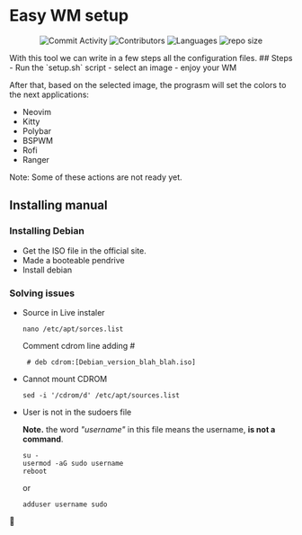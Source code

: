 # Easy WM setup
<div align="center">

![Commit Activity](https://img.shields.io/github/commit-activity/w/juampam/bspwm-config?style=for-the-badge)
![Contributors](https://img.shields.io/github/contributors/juampam/bspwm-config?style=for-the-badge)
![Languages](https://img.shields.io/badge/Languages-Rust-orange?style=for-the-badge)
![repo size](https://img.shields.io/github/repo-size/juampam/bspwm-config?style=for-the-badge)

</div>     
With this tool we can write in a few steps all the configuration files.
## Steps
- Run the `setup.sh` script
- select an image
- enjoy your WM

After that, based on the selected image, the prograsm will set the colors to the next applications:
- Neovim
- Kitty
- Polybar
- BSPWM
- Rofi
- Ranger

Note:
Some of these actions are not ready yet.

## Installing manual

### Installing Debian
- Get the ISO file in the official site.
- Made a booteable pendrive
- Install debian
### Solving issues
- Source in Live instaler
  ```
  nano /etc/apt/sorces.list
  ```
  Comment cdrom line adding #
  ```
   # deb cdrom:[Debian_version_blah_blah.iso]
  ```
- Cannot mount CDROM

  ```
  sed -i '/cdrom/d' /etc/apt/sources.list
  ```
- User is not in the sudoers file

  **Note.** the word *"username"* in this file means the username, **is not a command**. 
  
  ```
  su -
  usermod -aG sudo username
  reboot
  ```
  or

  ```
  adduser username sudo
  ```
🦀
